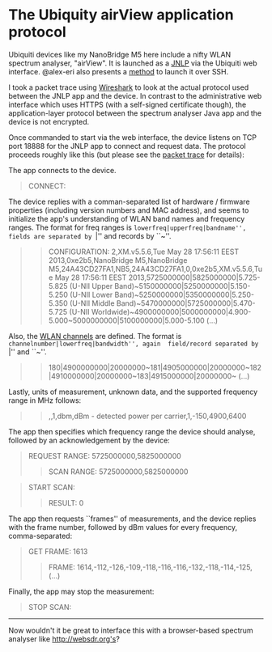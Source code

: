 # The Ubiquity airView application protocol

Ubiquiti devices like my NanoBridge M5 here include a nifty WLAN 
spectrum analyser, "airView". It is launched as a [JNLP](https://en.wikipedia.org/wiki/Java_Web_Start#Java_Network_Launching_Protocol_.28JNLP.29)
via the Ubiquiti web interface. @alex-eri also presents 
a [method](https://github.com/alex-eri/airview-ssh/blob/master/runairview.sh) 
to launch it over SSH.

I took a packet trace using [Wireshark](https://wireshark.org/) to 
look at the actual protocol used between the JNLP app and the device. 
In contrast to the administrative web interface which uses HTTPS (with 
a self-signed certificate though), the application-layer protocol 
between the spectrum analyser Java app and the device is not encrypted.

Once commanded to start via the web interface, the device listens on 
TCP port 18888 for the JNLP app to connect and request data. The 
protocol proceeds roughly like this (but please see the 
[packet trace](https://github.com/aaaaalbert/funkfeuer-sachen/blob/master/ubiquiti-airview/airview_session.pcapng) 
for details):

The app connects to the device.
> CONNECT: 

The device replies with a comman-separated list of hardware / firmware 
properties (including version numbers and MAC address), and seems to 
initialize the app's understanding of WLAN band names and frequency 
ranges. The format for freq ranges is ``lowerfreq|upperfreq|bandname'', 
fields are separated by ``|'' and records by ``~''.
> > CONFIGURATION: 2,XM.v5.5.6,Tue May 28 17:56:11 EEST 2013,0xe2b5,NanoBridge M5,NanoBridge M5,24A43CD27FA1,NB5,24A43CD27FA1,0,0xe2b5,XM.v5.5.6,Tue May 28 17:56:11 EEST 2013,5725000000|5825000000|5.725-5.825 (U-NII Upper Band)~5150000000|5250000000|5.150-5.250 (U-NII Lower Band)~5250000000|5350000000|5.250-5.350 (U-NII Middle Band)~5470000000|5725000000|5.470-5.725 (U-NII Worldwide)~4900000000|5000000000|4.900-5.000~5000000000|5100000000|5.000-5.100
(...)

Also, the [WLAN channels](https://en.wikipedia.org/wiki/List_of_WLAN_channels#5.C2.A0GHz_.28802.11a.2Fh.2Fj.2Fn.2Fac.29.5B17.5D)
are defined. The format is ``channelnumber|lowerfreq|bandwidth'', again 
field/record separated by ``|'' and ``~''.
> > 180|4900000000|20000000~181|4905000000|20000000~182|4910000000|20000000~183|4915000000|20000000~
(...)

Lastly, units of measurement, unknown data, and the supported frequency 
range in MHz follows:
> > ,,1,dbm,dBm - detected power per carrier,1,-150,4900,6400

The app then specifies which frequency range the device should analyse, 
followed by an acknowledgement by the device:
> REQUEST RANGE: 5725000000,5825000000
> > SCAN RANGE: 5725000000,5825000000

> START SCAN: 
> > RESULT: 0

The app then requests ``frames'' of measurements, and the device replies 
with the frame number, followed by dBm values for every frequency, 
comma-separated:
> GET FRAME: 1613
> > FRAME: 1614,-112,-126,-109,-118,-116,-116,-132,-118,-114,-125,
(...)

Finally, the app may stop the measurement:
> STOP SCAN: 

-----

Now wouldn't it be great to interface this with a browser-based 
spectrum analyser like http://websdr.org's?

